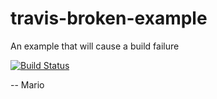 # travis-broken-example
An example that will cause a build failure

[![Build Status](https://travis-ci.org/Mokolea/travis-broken-example.svg)](https://travis-ci.org/Mokolea/travis-broken-example)

-- Mario
